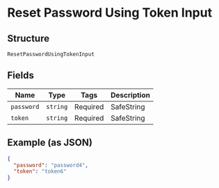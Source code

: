 
# Reset Password Using Token Input

## Structure

`ResetPasswordUsingTokenInput`

## Fields

| Name | Type | Tags | Description |
|  --- | --- | --- | --- |
| `password` | `string` | Required | SafeString |
| `token` | `string` | Required | SafeString |

## Example (as JSON)

```json
{
  "password": "password4",
  "token": "token6"
}
```

